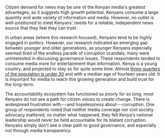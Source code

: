 Citizen demand for news may be one of the Kenyan media's greatest advantages, as it suggests high growth potential. Kenyans consume a large quantity and wide variety of information and media. However, no outlet is well-positioned to meet Kenyans' needs for a reliable, independent news source that they feel they can trust.

In urban areas (where this research focused), Kenyans tend to be highly engaged in politics. However, our research indicated an emerging gap between younger and older generations, as younger Kenyans especially seemed tired of the endless parade of corruption scandals; many were uninterested in discussing governance issues. These respondents tended to consume media more for entertainment than information. Kenya is a young country, and projected to stay so for quite some time. Almost [three-quarters of the population is under 30](https://www.census.gov/population/international/files/at/AGTRNDKE.pdf) and with a median age of fourteen years old. It is important for media to reach this growing generation and build trust for the long-term.

The accountability ecosystem has functioned so poorly for so long, most Kenyans do not see a path for citizen voices to create change. There is widespread frustration with---and hopelessness about---corruption. One group of respondents noted that neither media coverage nor civil society advocacy mattered; no matter what happened, they felt Kenya's national leadership would never be held accountable for its blatant corruption. Kenyans simply don't see a clear path to good governance, and especially not through media transparency.
